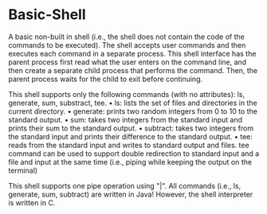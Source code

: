 # Basic-Shell
A basic non-built in shell (i.e., the shell does not contain the code of the commands to be executed). The shell accepts user commands and then executes each command in a separate process.
This shell interface has the parent process first read what the user enters on the command line, and then create a separate child process that performs the command. Then, the parent process waits for the child to exit before continuing.

This shell supports only the following commands (with no attributes): ls, generate, sum, substract, tee. 
• ls: lists the set of files and directories in the current directory.
• generate: prints two random integers from 0 to 10 to the standard output.
• sum: takes two integers from the standard input and prints their sum to the standard output.
• subtract: takes two integers from the standard input and prints their difference to the standard
output.
• tee: reads from the standard input and writes to standard output and files.
tee command can be used to support double redirection to standard input and a file and input at the same time (i.e., piping while keeping the output on the terminal)

This shell supports one pipe operation using "|".
All commands (i.e., ls, generate, sum, subtract) are written in Java! However, the shell interpreter is written in C.
